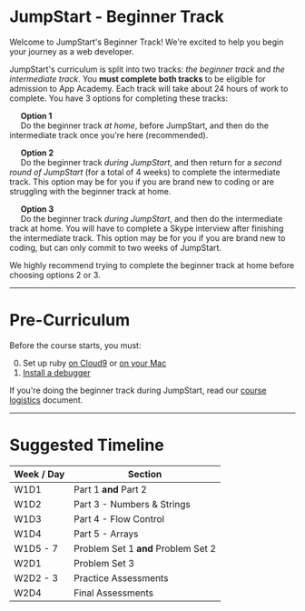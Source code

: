 # JumpStart - Beginner Track

Welcome to JumpStart's Beginner Track! We're excited to help you begin your journey as a web developer.

JumpStart's curriculum is split into two tracks: *the beginner track* and *the intermediate track*. You **must complete both tracks** to be eligible for admission to App Academy. Each track will take about 24 hours of work to complete. You have 3 options for completing these tracks:

  &nbsp;&nbsp;&nbsp;&nbsp;
  **Option 1**
  <br />
  &nbsp;&nbsp;&nbsp;&nbsp;
  Do the beginner track *at home*, before JumpStart, and then do the intermediate track once you're here (recommended).

  &nbsp;&nbsp;&nbsp;&nbsp;
  **Option 2**
  <br />
  &nbsp;&nbsp;&nbsp;&nbsp;
  Do the beginner track *during JumpStart*, and then return for a *second round of JumpStart* (for a total of 4 weeks) to complete the intermediate track. This option may be for you if you are brand new to coding or are struggling with the beginner track at home.

  &nbsp;&nbsp;&nbsp;&nbsp;
  **Option 3**
  <br />
  &nbsp;&nbsp;&nbsp;&nbsp;
  Do the beginner track *during JumpStart*, and then do the intermediate track at home. You will have to complete a Skype interview after finishing the intermediate track. This option may be for you if you are brand new to coding, but can only commit to two weeks of JumpStart.

We highly recommend trying to complete the beginner track at home before choosing options 2 or 3.

---
# Pre-Curriculum

Before the course starts, you must:

0. Set up ruby [on Cloud9][ruby-setup] or [on your Mac][rbenv-setup]
0. [Install a debugger][debugger-setup]


If you're doing the beginner track during JumpStart, read our [course logistics][logistics] document.

[ruby-setup]: configuration/c9_setup.md
[debugger-setup]: configuration/debugger_setup.md
[rbenv-setup]: configuration/rbenv_setup.md
[logistics]: logistics.md

---
# Suggested Timeline

| Week / Day | Section                               |
|------------|---------------------------------------|
| W1D1       | Part 1 **and** Part 2                 |
| W1D2       | Part 3 - Numbers & Strings            |
| W1D3       | Part 4 - Flow Control                 |
| W1D4       | Part 5 - Arrays                       |
| W1D5 - 7   | Problem Set 1 **and** Problem Set 2   |
| W2D1       | Problem Set 3                         |
| W2D2 - 3   | Practice Assessments                  |
| W2D4       | Final Assessments                     |
